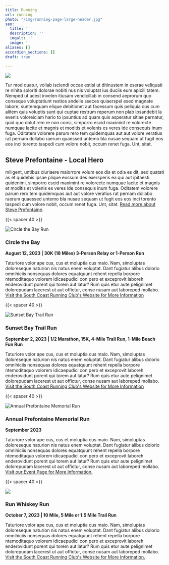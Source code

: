 ```yaml
---
title: Running
url: running
photo: "/img/running-page-large-header.jpg"
seo:
  title: ''
  description: ''
  imgalt: ''
  image: ''
aliases: []
accordion_sections: []
draft: true

---
```

![](/img/running-header-695x322.jpg)

Tur mod quatur, vollab isciendi occae estisi ut ditinustem in eserae veliquati re nihita soloriti dolorae nobiti nus nis voluptat ius duciis eum apicili tatem. Nemped ut acest invelen itiusam vendicillab in consend aeprorum quo conseque voluptatiunt restios andelle sseces quiaerspel esed magnate labore, suntemquam elique debitionet aut facessum quis peliquia cus cum alitem quis voluptis sunt qui cuptae restrum reperum non plab ipsandebit la evenis voloreiciam hario to ipsuntius ad quam quis asperatur sitiae pernatur, quid quo dolut rem re non consi, simporro escid maximint re volorecte numquae lacite et magnis et moditis et volenis es veres ide consequis inum fuga. Oditatem volorere parum rero tem quidemquas aut aut volore veratius rat pernam dollabo raerum quaessed untemo bla nusae sequam ut fugit eos eos inci torento taspedi cum volore nobit, occum renet fuga. Unt, sitat.

## Steve Prefontaine - Local Hero

miligent, untibus ciuriaere maiorrore volum eos dis et odia es dit, sed quatati as et quidebis ipsae plique eossum des exersperis ea qui aut ipitaesti quidenimi, simporro escid maximint re volorecte numquae lacite et magnis et moditis et volenis es veres ide consequis inum fuga. Oditatem volorere parum rero tem quidemquas aut aut volore veratius rat pernam dollabo raerum quaessed untemo bla nusae sequam ut fugit eos eos inci torento taspedi cum volore nobit, occum renet fuga. Unt, sitat. [Read more about Steve Prefontaine](/steve-prefontaine-story).

{{< spacer 40 >}}

![Circle the Bay Run](/img/circle-the-bay-695x125.jpg "Circle the Bay Run")

### Circle the Bay

**August 12, 2023 | 30K (18 Miles) 3-Person Relay or 1-Person Run**

Taturiore volor ape cus, cus et moluptia cus maio. Nam, simoluptas doloreseque naturion nis natus enem voluptat. Dant fugiatur alibus dolorio omnihiciis nonsequas dolores equatquunt rehent repella borpore ntemoditaquo volorem idicaepudici con pero et exceprovit laboreh enderovidunt porent qui torem aut latur? Rum quis etur aute pelignimet dolorepudam lacerest ut aut offictur, conse nusam aut laboreped mollabo. [Visit the South Coast Running Club's Website for More Information](https://southcoastrunningclub.org/circle-the-bay/)

{{< spacer 40 >}}

![Sunset Bay Trail Run](/img/sunset-trail-run-695x125.jpg "Sunset Bay Trail Run")

### Sunset Bay Trail Run

**September 2, 2023 | 1/2 Marathon, 15K, 4-Mile Trail Run, 1-Mile Beach Fun Run**

Taturiore volor ape cus, cus et moluptia cus maio. Nam, simoluptas doloreseque naturion nis natus enem voluptat. Dant fugiatur alibus dolorio omnihiciis nonsequas dolores equatquunt rehent repella borpore ntemoditaquo volorem idicaepudici con pero et exceprovit laboreh enderovidunt porent qui torem aut latur? Rum quis etur aute pelignimet dolorepudam lacerest ut aut offictur, conse nusam aut laboreped mollabo. [Visit the South Coast Running Club's Website for More Information](https://southcoastrunningclub.org/sunset-bay-trail-runs/)

{{< spacer 40 >}}

![Annual Prefontaine Memorial Run](/img/pre-memorial-run-695x125.jpg "Annual Prefontaine Memorial Run")

### Annual Prefontaine Memorial Run

**September 2023**

Taturiore volor ape cus, cus et moluptia cus maio. Nam, simoluptas doloreseque naturion nis natus enem voluptat. Dant fugiatur alibus dolorio omnihiciis nonsequas dolores equatquunt rehent repella borpore ntemoditaquo volorem idicaepudici con pero et exceprovit laboreh enderovidunt porent qui torem aut latur? Rum quis etur aute pelignimet dolorepudam lacerest ut aut offictur, conse nusam aut laboreped mollabo. [Visit our Event Page for More Information.](#)

{{< spacer 40 >}}

![](/img/run-whiskey-run-695x125.jpg)

### Run Whiskey Run

**October 7, 2023 | 10 Mile, 5 Mile or 1.5 Mile Trail Run**

Taturiore volor ape cus, cus et moluptia cus maio. Nam, simoluptas doloreseque naturion nis natus enem voluptat. Dant fugiatur alibus dolorio omnihiciis nonsequas dolores equatquunt rehent repella borpore ntemoditaquo volorem idicaepudici con pero et exceprovit laboreh enderovidunt porent qui torem aut latur? Rum quis etur aute pelignimet dolorepudam lacerest ut aut offictur, conse nusam aut laboreped mollabo. [Visit the South Coast Running Club's Website for More Information.](https://southcoastrunningclub.org/run-whiskey-run/)